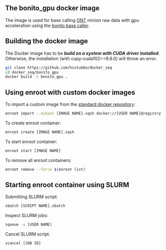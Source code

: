 ## The bonito_gpu docker image
The image is used for base calling [ONT](https://nanoporetech.com/) minion raw data with gpu acceleration using the [bonito base caller](https://github.com/nanoporetech/bonito).

## Building the docker image
The Docker image has to be ***build on a system with CUDA driver installed***. Otherwise, the installation (with cupy-cuda102==8.6.0) will throw an error. 

```bash
git clone https://github.com/hcstubbe/docker_seq
cd docker_seq/bonito_gpu
docker build -t bonito_gpu .
```




## Using enroot with custom docker images
 
To import a custom image from the [standard docker repository](https://hub.docker.com/):
```Bash
enroot import --output [IMAGE NAME].sqsh docker://[USER NAME]@registry.hub.docker.com#[USERNAME]/[IMAGE NAME]
```

To create enroot container:
```Bash
enroot create [IMAGE NAME].sqsh
```

To start enroot container:
```Bash
enroot start [IMAGE NAME]
```

To remove all enroot containers:

```Bash
enroot remove --force $(enroot list)
```

## Starting enroot container using SLURM

Submitting SLURM script:
```Bash
sbatch [SCRIPT NAME].sbatch
```


Inspect SLURM jobs:
```Bash
squeue -u [USER NAME]
```

Cancel SLURM script:
```Bash
scancel [JOB ID]
```

